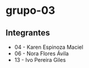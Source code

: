 # grupo-03

## Integrantes

* 04 - Karen Espinoza Maciel
* 06 - Nora Flores Ávila
* 13 - Ivo Pereira Giles
